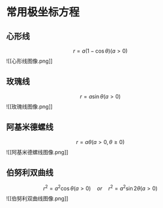 # 常用极坐标方程
## 心形线
$$
r=a(1-\cos \theta) (a>0)
$$
![[心形线图像.png]]

## 玫瑰线
$$
r=a\sin \theta(a>0)
$$
![[玫瑰线图像.png]]

## 阿基米德螺线
$$
r=a\theta(a>0, \theta \geqslant 0)
$$
![[阿基米德螺线图像.png]]

## 伯努利双曲线
$$
r^2=a^2\cos \theta(a>0)\quad or \quad r^2= a^2 \sin 2\theta(a>0)
$$
![[伯努利双曲线图像.png]]
